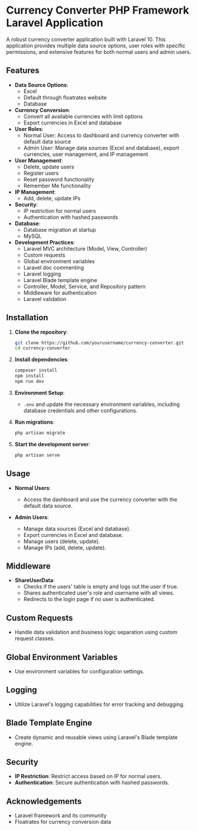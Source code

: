 # Currency Converter PHP Framework Laravel Application

A robust currency converter application built with Laravel 10. This application provides multiple data source options, user roles with specific permissions, and extensive features for both normal users and admin users.

## Features

- **Data Source Options**:
  - Excel
  - Default through floatrates website
  - Database
- **Currency Conversion**:
  - Convert all available currencies with limit options
  - Export currencies in Excel and database
- **User Roles**:
  - Normal User: Access to dashboard and currency converter with default data source
  - Admin User: Manage data sources (Excel and database), export currencies, user management, and IP management
- **User Management**:
  - Delete, update users
  - Register users
  - Reset password functionality
  - Remember Me functionality
- **IP Management**:
  - Add, delete, update IPs
- **Security**:
  - IP restriction for normal users
  - Authentication with hashed passwords
- **Database**:
  - Database migration at startup
  - MySQL
- **Development Practices**:
  - Laravel MVC architecture (Model, View, Controller)
  - Custom requests
  - Global environment variables
  - Laravel doc commenting
  - Laravel logging
  - Laravel Blade template engine
  - Controller, Model, Service, and Repository pattern
  - Middleware for authentication
  - Laravel validation

## Installation

1. **Clone the repository**:
    ```sh
    git clone https://github.com/yourusername/currency-converter.git
    cd currency-converter
    ```

2. **Install dependencies**:
    ```sh
    composer install
    npm install
    npm run dev
    ```

3. **Environment Setup**:
    - `.env` and update the necessary environment variables, including database credentials and other configurations.

4. **Run migrations**:
    ```sh
    php artisan migrate
    ```

5. **Start the development server**:
    ```sh
    php artisan serve
    ```

## Usage

- **Normal Users**:
  - Access the dashboard and use the currency converter with the default data source.
  
- **Admin Users**:
  - Manage data sources (Excel and database).
  - Export currencies in Excel and database.
  - Manage users (delete, update).
  - Manage IPs (add, delete, update).

## Middleware

- **ShareUserData**:
  - Checks if the users' table is empty and logs out the user if true.
  - Shares authenticated user's role and username with all views.
  - Redirects to the login page if no user is authenticated.

## Custom Requests

- Handle data validation and business logic separation using custom request classes.

## Global Environment Variables

- Use environment variables for configuration settings.

## Logging

- Utilize Laravel's logging capabilities for error tracking and debugging.

## Blade Template Engine

- Create dynamic and reusable views using Laravel's Blade template engine.

## Security

- **IP Restriction**: Restrict access based on IP for normal users.
- **Authentication**: Secure authentication with hashed passwords.

## Acknowledgements

- Laravel framework and its community
- Floatrates for currency conversion data
```
